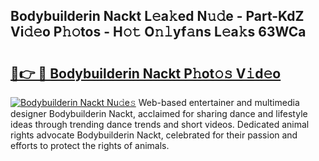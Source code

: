 ## Bodybuilderin Nackt L𝚎a𝚔ed N𝚞𝚍e - Part-KdZ Vi𝚍𝚎o P𝚑𝚘tos - H𝚘𝚝 O𝚗𝚕yf𝚊ns L𝚎a𝚔s 63WCa

# <h2><a href="http://kfaclc.oniu.top/?m=Bodybuilderin+Nackt">🔗👉 🔴 Bodybuilderin Nackt P𝚑ot𝚘𝚜 V𝚒d𝚎o</a></h2>

[![Bodybuilderin Nackt Nu𝚍e𝚜](https://i.imgur.com/0qMVB7G.gif)](http://kfaclc.oniu.top/?m=Bodybuilderin+Nackt)
Web-based entertainer and multimedia designer Bodybuilderin Nackt, acclaimed for sharing dance and lifestyle ideas through trending dance trends and short videos. Dedicated animal rights advocate Bodybuilderin Nackt, celebrated for their passion and efforts to protect the rights of animals.  
